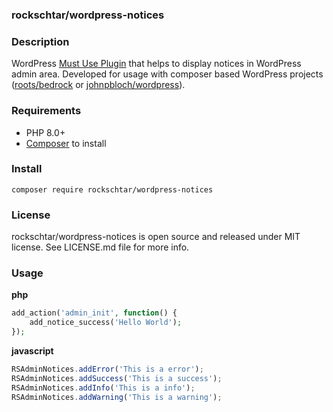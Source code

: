 ### rockschtar/wordpress-notices

### Description

WordPress
[Must Use Plugin](https://codex.wordpress.org/Must_Use_Plugins) that
helps to display notices in WordPress admin area. Developed for usage
with composer based WordPress projects
([roots/bedrock](https://github.com/roots/bedrock) or
[johnpbloch/wordpress](https://github.com/johnpbloch/wordpress)).

### Requirements

  - PHP 8.0+
  - [Composer](https://getcomposer.org/) to install

### Install

```
composer require rockschtar/wordpress-notices
```

### License

rockschtar/wordpress-notices is open source and released under MIT
license. See LICENSE.md file for more info.

### Usage

**php**
```php
add_action('admin_init', function() {
    add_notice_success('Hello World');
});
```

**javascript**
```javascript
RSAdminNotices.addError('This is a error');
RSAdminNotices.addSuccess('This is a success');
RSAdminNotices.addInfo('This is a info');
RSAdminNotices.addWarning('This is a warning');
```

